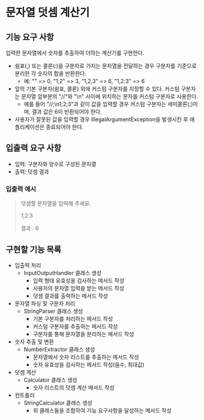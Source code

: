 # 문자열 덧셈 계산기

## 기능 요구 사항
입력한 문자열에서 숫자를 추출하여 더하는 계산기를 구현한다.

- 쉼표(,) 또는 콜론(:)을 구분자로 가지는 문자열을 전달하는 경우 구분자를 기준으로 분리한 각 숫자의 합을 반환한다.
  - 예: "" => 0, "1,2" => 3, "1,2,3" => 6, "1,2:3" => 6
- 앞의 기본 구분자(쉼표, 콜론) 외에 커스텀 구분자를 지정할 수 있다. 커스텀 구분자는 문자열 앞부분의 "//"와 "\n" 사이에 위치하는 문자를 커스텀 구분자로 사용한다.
  - 예를 들어 "//;\n1;2;3"과 같이 값을 입력할 경우 커스텀 구분자는 세미콜론(;)이며, 결과 값은 6이 반환되어야 한다.
- 사용자가 잘못된 값을 입력할 경우 IllegalArgumentException을 발생시킨 후 애플리케이션은 종료되어야 한다.

## 입출력 요구 사항
- 입력: 구분자와 양수로 구성된 문자열
- 출력: 덧셈 결과

### 입출력 예시
> 덧셈할 문자열을 입력해 주세요.
> 
> 1,2:3
> 
> 결과 : 6

## 구현할 기능 목록
- 입출력 처리
  - InputOutputHandler 클래스 생성
    - 입력 형태 유효성을 검사하는 메서드 작성
    - 사용자의 문자열 입력을 받는 메서드 작성
    - 덧셈 결과를 출력하는 메서드 작성
- 문자열 파싱 및 구분자 처리
  - StringParser 클래스 생성
    - 기본 구분자를 처리하는 메서드 작성
    - 커스텀 구분자를 추출하는 메서드 작성
    - 구분자를 통해 문자열을 분리하는 메서드 작성
- 숫자 추출 및 변환
  - NumberExtractor 클래스 생성
    - 문자열에서 숫자 리스트를 추출하는 메서드 작성
    - 숫자 유효성을 검사하는 메서드 작성(음수, 최대값)
- 덧셈 계산
  - Calculator 클래스 생성
    - 숫자 리스트의 덧셈 계산 메서드 작성
- 컨트롤러
  - StringCalculator 클래스 생성
    - 위 클래스들을 조합하여 기능 요구사항을 달성하는 메서드 작성